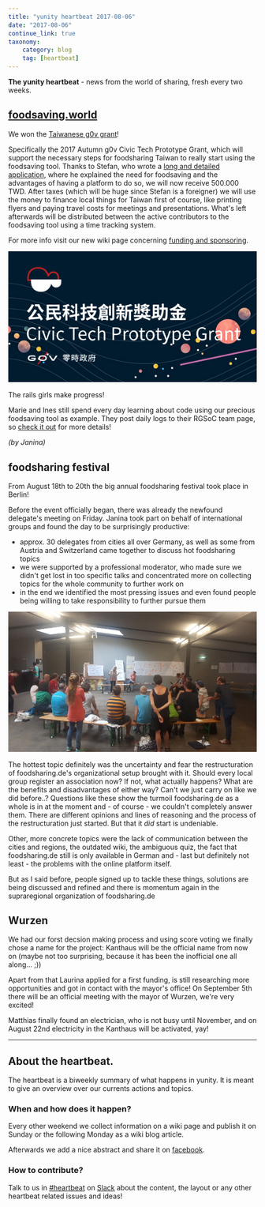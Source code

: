 ```yaml
---
title: "yunity heartbeat 2017-08-06"
date: "2017-08-06"
continue_link: true
taxonomy:
    category: blog
    tag: [heartbeat]
---
```


**The yunity heartbeat** - news from the world of sharing, fresh every two weeks.

## [foodsaving.world](https://foodsaving.world)

We won the [Taiwanese g0v grant](https://grants.g0v.tw/)!

Specifically the 2017 Autumn g0v Civic Tech Prototype Grant, which will support the necessary steps for foodsharing Taiwan to really start using the foodsaving tool. Thanks to Stefan, who wrote a [long and detailed application](https://goo.gl/DykQfV), where he explained the need for foodsaving and the advantages of having a platform to do so, we will now receive 500.000 TWD. After taxes (which will be huge since Stefan is a foreigner) we will use the money to finance local things for Taiwan first of course, like printing flyers and paying travel costs for meetings and presentations. What's left afterwards will be distributed between the active contributors to the foodsaving tool using a time tracking system.

For more info visit our new wiki page concerning [funding and sponsoring](https://yunity.atlassian.net/wiki/spaces/FSINT/pages/92879471/Funding+Sponsorships).

![](g0vcivictechprototypegrant.png)

The rails girls make progress!

Marie and Ines still spend every day learning about code using our precious foodsaving tool as example. They post daily logs to their RGSoC team page, so [check it out](https://teams.railsgirlssummerofcode.org/teams/632) for more details!

_(by Janina)_

## foodsharing festival

From August 18th to 20th the big annual foodsharing festival took place in Berlin!

Before the event officially began, there was already the newfound delegate's meeting on Friday. Janina took part on behalf of international groups and found the day to be surprisingly productive:
* approx. 30 delegates from cities all over Germany, as well as some from Austria and Switzerland came together to discuss hot foodsharing topics
* we were supported by a professional moderator, who made sure we didn't get lost in too specific talks and concentrated more on collecting topics for the whole community to further work on
* in the end we identified the most pressing issues and even found people being willing to take responsibility to further pursue them

![](delegates.jpg)

The hottest topic definitely was the uncertainty and fear the restructuration of foodsharing.de's organizational setup brought with it. Should every local group register an association now? If not, what actually happens? What are the benefits and disadvantages of either way? Can't we just carry on like we did before..? Questions like these show the turmoil foodsharing.de as a whole is in at the moment and - of course - we couldn't completely answer them. There are different opinions and lines of reasoning and the process of the restructuration just started. But that it _did_ start is undeniable.

Other, more concrete topics were the lack of communication between the cities and regions, the outdated wiki, the ambiguous quiz, the fact that foodsharing.de still is only available in German and - last but definitely not least - the problems with the online platform itself.

But as I said before, people signed up to tackle these things, solutions are being discussed and refined and there is momentum again in the supraregional organization of foodsharing.de

## Wurzen

We had our forst decsion making process and using score voting we finally chose a name for the project: Kanthaus will be the official name from now on (maybe not too surprising, because it has been the inofficial one all along... ;))

Apart from that Laurina applied for a first funding, is still researching more opportunities and got in contact with the mayor's office! On September 5th there will be an official meeting with the mayor of Wurzen, we're very excited!

Matthias finally found an electrician, who is not busy until November, and on August 22nd electricity in the Kanthaus will be activated, yay!

---

## About the heartbeat.

The heartbeat is a biweekly summary of what happens in yunity. It is meant to give an overview over our currents actions and topics.

### When and how does it happen?

Every other weekend we collect information on a wiki page and publish it on Sunday or the following Monday as a wiki blog article.

Afterwards we add a nice abstract and share it on [facebook](https://www.facebook.com/yunity.org/).

### How to contribute?

Talk to us in [#heartbeat](https://yunity.slack.com/messages/heartbeat/) on [Slack](https://slackin.yunity.org) about the content, the layout or any other heartbeat related issues and ideas!
